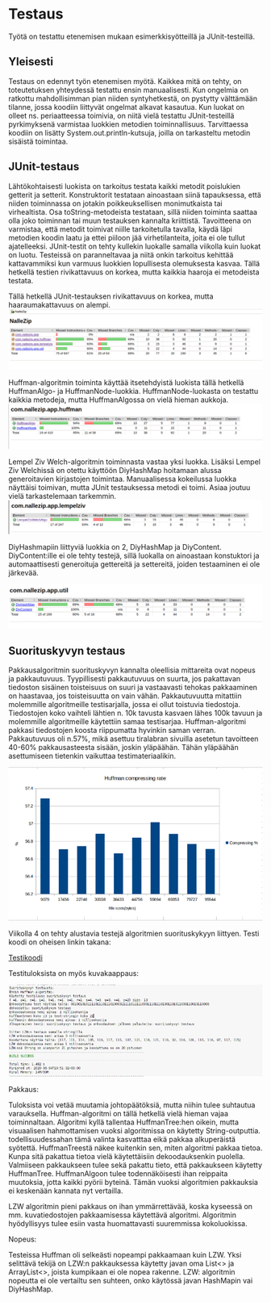 # Testaus 

Työtä on testattu etenemisen mukaan esimerkkisyötteillä ja JUnit-testeillä.

## Yleisesti

Testaus on edennyt työn etenemisen myötä. Kaikkea mitä on tehty, on toteutetuksen yhteydessä testattu ensin manuaalisesti. Kun ongelmia on ratkottu
mahdollisimman pian niiden syntyhetkestä, on pystytty välttämään tilanne, jossa koodiin liittyvät ongelmat alkavat kasautua. Kun luokat
on olleet ns. periaatteessa toimivia, on niitä vielä testattu JUnit-testeillä pyrkimyksenä varmistaa luokkien metodien toiminnallisuus.
Tarvittaessa koodiin on lisätty System.out.println-kutsuja, joilla on tarkasteltu metodin sisäistä toimintaa.

## JUnit-testaus

Lähtökohtaisesti luokista on tarkoitus testata kaikki metodit poislukien getterit ja setterit. Konstruktorit testataan ainoastaan siinä
tapauksessa, että niiden toiminnassa on jotakin poikkeuksellisen monimutkaista tai virhealtista. Osa toString-metodeista testataan, sillä niiden toiminta 
saattaa olla joko toiminnan tai muun testauksen kannalta kriittistä. Tavoitteena on varmistaa, että metodit
toimivat niille tarkoitetulla tavalla, käydä läpi metodien koodin laatu ja ettei piiloon jää virhetilanteita, joita ei ole tullut ajatelleeksi. JUnit-testit on tehty kullekin luokalle samalla viikolla kuin luokat on luotu. Testeissä on paranneltavaa ja niitä onkin tarkoitus kehittää kattavammiksi kun varmuus luokkien lopullisesta olemuksesta kasvaa. Tällä hetkellä testien rivikattavuus on korkea, mutta kaikkia haaroja ei metodeista testata. 

Tällä hetkellä JUnit-testauksen rivikattavuus on korkea, mutta haaraumakattavuus on alempi.
![GeneralView](https://github.com/att78/NalleZip/blob/master/documentation/pictures/generalView.png)

Huffman-algoritmin toiminta käyttää itsetehdyistä luokista tällä hetkellä HuffmanAlgo- ja HuffmanNode-luokkia. HuffmanNode-luokasta on testattu kaikkia metodeja, mutta HuffmanAlgossa on vielä hieman aukkoja.
![Huffman](https://github.com/att78/NalleZip/blob/master/documentation/pictures/huffman.png)


Lempel Ziv Welch-algoritmin toiminnasta vastaa yksi luokka. Lisäksi Lempel Ziv Welchissä on otettu käyttöön DiyHashMap hoitamaan alussa generoitavien kirjastojen toimintaa. Manuaalisessa kokeilussa luokka näyttäisi toimivan, mutta JUnit testauksessa metodi ei toimi. Asiaa joutuu vielä tarkastelemaan tarkemmin.
![Lempel Ziv Welch](https://github.com/att78/NalleZip/blob/master/documentation/pictures/lempel.png)


DiyHashmapiin liittyviä luokkia on 2, DiyHashMap ja DiyContent. DiyContent:ille ei ole tehty testejä, sillä luokalla on ainoastaan konstuktori ja automaattisesti generoituja gettereitä ja settereitä, joiden testaaminen ei ole järkevää.

![DiyHashMap](https://github.com/att78/NalleZip/blob/master/documentation/pictures/diyHash.png)


## Suorituskyvyn testaus

Pakkausalgoritmin suorituskyvyn kannalta oleellisia mittareita ovat nopeus ja pakkautuvuus. Tyypillisesti pakkautuvuus on suurta, jos pakattavan tiedoston sisäinen toisteisuus on suuri ja vastaavasti tehokas pakkaaminen on haastavaa, jos toisteisuutta on vain vähän. Pakkautuvuutta mitattiin molemmille algoritmeille testisarjalla, jossa ei ollut toistuvia tiedostoja. Tiedostojen koko vaihteli lähtien n. 10k tavusta kasvaen lähes 100k tavuun ja molemmille algoritmeille käytettiin samaa testisarjaa. Huffman-algoritmi pakkasi tiedostojen koosta riippumatta hyvinkin saman verran. Pakkautuvuus oli n.57%, mikä asettuu tiralabran sivuilla asetetun tavoitteen 40-60% pakkausasteesta sisään, joskin yläpäähän. Tähän yläpäähän asettumiseen tietenkin vaikuttaa testimateriaalikin.

![HuffmanCompressionRate](https://github.com/att78/NalleZip/blob/master/documentation/pictures/huffmancompression.png)







Viikolla 4 on tehty alustavia testejä algoritmien suorituskykyyn liittyen. Testi koodi on oheisen linkin takana: 

[Testikoodi](https://github.com/att78/NalleZip/blob/master/documentation/performance.md)

Testituloksista on myös kuvakaappaus:

![Tuloksia](https://github.com/att78/NalleZip/blob/master/documentation/pictures/suorituskykyrapsa.png)

Pakkaus:





Tuloksista voi vetää muutamia johtopäätöksiä, mutta niihin tulee suhtautua varauksella. Huffman-algoritmi on tällä hetkellä vielä hieman vajaa toiminnaltaan. Algoritmi kyllä tallentaa HuffmanTree:hen oikein, mutta visuaalisen hahmottamisen vuoksi algoritmissa on käytetty String-outputtia. todellisuudessahan tämä valinta kasvatttaa eikä pakkaa alkuperäistä syötettä. HuffmanTreestä näkee kuitenkin sen, miten algoritmi pakkaa tietoa. Kunpa sitä pakattua tietoa vielä käytettäisiin dekoodauksenkin puolella. Valmiiseen pakkaukseen tulee sekä pakattu tieto, että pakkaukseen käytetty HuffmanTree. HuffmanAlgoon tulee todennäköisesti ihan reippaita muutoksia, jotta kaikki pyörii byteinä. Tämän vuoksi algoritmien pakkauksia ei keskenään kannata nyt vertailla.

LZW algoritmin pieni pakkaus on ihan ymmärrettävää, koska kyseessä on mm. kuvatiedostojen pakkaamisessa käytettävä algoritmi. Algoritmin hyödyllisyys tulee esiin vasta huomattavasti suuremmissa kokoluokissa.




Nopeus:

Testeissa Huffman oli selkeästi nopeampi pakkaamaan kuin LZW. Yksi selittävä tekijä on LZW:n pakkauksessa käytetty javan oma List<> ja ArrayList<>, joista kumpikaan ei ole nopea rakenne. LZW: algoritmin nopeutta ei ole vertailtu sen suhteen, onko käytössä javan HashMapin vai DiyHashMap.




